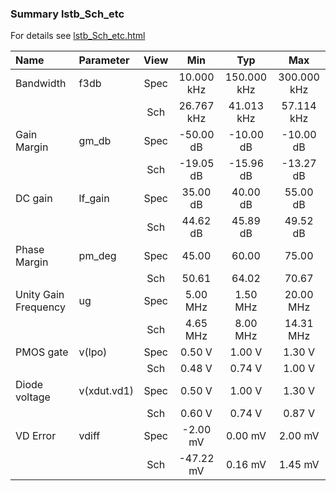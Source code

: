 ### Summary lstb_Sch_etc

For details see <a href='lstb_Sch_etc.html'>lstb_Sch_etc.html</a>

|**Name**|**Parameter**|**View**|**Min** | **Typ** | **Max**|
|:---|:---|:---:|:---:|:---:|:---:|
|Bandwidth|f3db | Spec | 10.000 kHz | 150.000 kHz | 300.000 kHz |
| | | Sch|26.767 kHz | 41.013 kHz | 57.114 kHz |
|Gain Margin|gm\_db | Spec | -50.00 dB | -10.00 dB | -10.00 dB |
| | | Sch|-19.05 dB | -15.96 dB | -13.27 dB |
|DC gain|lf\_gain | Spec | 35.00 dB | 40.00 dB | 55.00 dB |
| | | Sch|44.62 dB | 45.89 dB | 49.52 dB |
|Phase Margin|pm\_deg | Spec | 45.00  | 60.00  | 75.00  |
| | | Sch|50.61  | 64.02  | 70.67  |
|Unity Gain Frequency|ug | Spec | 5.00 MHz | 1.50 MHz | 20.00 MHz |
| | | Sch|4.65 MHz | 8.00 MHz | 14.31 MHz |
|PMOS gate|v(lpo) | Spec | 0.50 V | 1.00 V | 1.30 V |
| | | Sch|0.48 V | 0.74 V | 1.00 V |
|Diode voltage|v(xdut.vd1) | Spec | 0.50 V | 1.00 V | 1.30 V |
| | | Sch|0.60 V | 0.74 V | 0.87 V |
|VD Error|vdiff | Spec | -2.00 mV | 0.00 mV | 2.00 mV |
| | | Sch|-47.22 mV | 0.16 mV | 1.45 mV |
